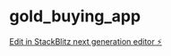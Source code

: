 # gold_buying_app

[Edit in StackBlitz next generation editor ⚡️](https://stackblitz.com/~/github.com/wsokal/gold_buying_app)